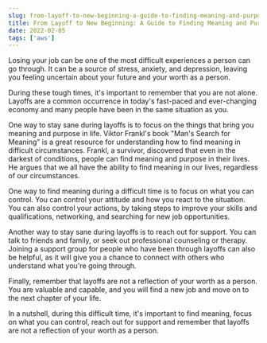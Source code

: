 ```yaml
---
slug: from-layoff-to-new-beginning-a-guide-to-finding-meaning-and-purpose-in-job-loss
title: From Layoff to New Beginning: A Guide to Finding Meaning and Purpose in Job Loss
date: 2022-02-05
tags: ['aws']
---
```


Losing your job can be one of the most difficult experiences a person can go through. It can be a source of stress, anxiety, and depression, leaving you feeling uncertain about your future and your worth as a person.

<!-- more -->




During these tough times, it's important to remember that you are not alone. Layoffs are a common occurrence in today's fast-paced and ever-changing economy and many people have been in the same situation as you.


One way to stay sane during layoffs is to focus on the things that bring you meaning and purpose in life. Viktor Frankl's book "Man's Search for Meaning" is a great resource for understanding how to find meaning in difficult circumstances. Frankl, a survivor, discovered that even in the darkest of conditions, people can find meaning and purpose in their lives. He argues that we all have the ability to find meaning in our lives, regardless of our circumstances.


One way to find meaning during a difficult time is to focus on what you can control. You can control your attitude and how you react to the situation. You can also control your actions, by taking steps to improve your skills and qualifications, networking, and searching for new job opportunities.


Another way to stay sane during layoffs is to reach out for support. You can talk to friends and family, or seek out professional counseling or therapy. Joining a support group for people who have been through layoffs can also be helpful, as it will give you a chance to connect with others who understand what you're going through.


Finally, remember that layoffs are not a reflection of your worth as a person. You are valuable and capable, and you will find a new job and move on to the next chapter of your life.


In a nutshell, during this difficult time, it's important to find meaning, focus on what you can control, reach out for support and remember that layoffs are not a reflection of your worth as a person.


